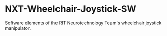 # NXT-Wheelchair-Joystick-SW
Software elements of the RIT Neurotechnology Team's wheelchair joystick manipulator.
